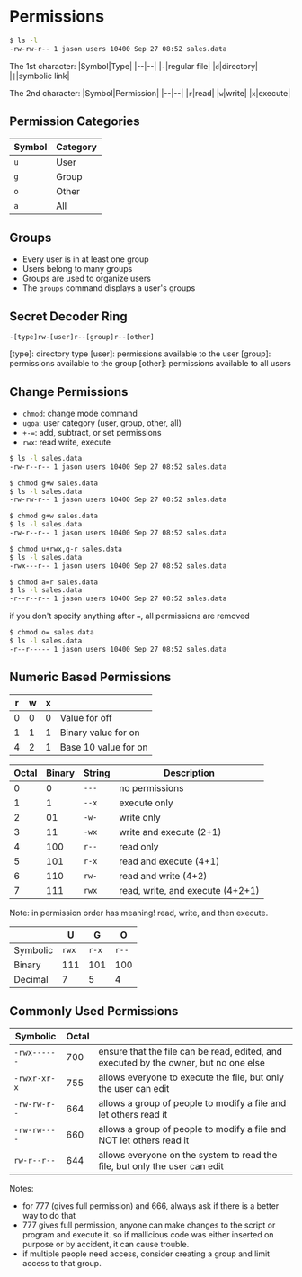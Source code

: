 
# Permissions
```bash
$ ls -l
-rw-rw-r-- 1 jason users 10400 Sep 27 08:52 sales.data
```

The 1st character:
|Symbol|Type|
|--|--|
|`-`|regular file|
|`d`|directory|
|`|`|symbolic link|

The 2nd character:
|Symbol|Permission|
|--|--|
|`r`|read|
|`w`|write|
|`x`|execute|

## Permission Categories
|Symbol|Category|
|--|--|
|`u`|User|
|`g`|Group|
|`o`|Other|
|`a`|All|

## Groups
- Every user is in at least one group
- Users belong to many groups
- Groups are used to organize users
- The `groups` command displays a user's groups

## Secret Decoder Ring
`-[type]rw-[user]r--[group]r--[other]`

[type]: directory type
[user]: permissions available to the user
[group]: permissions available to the group
[other]: permissions available to all users

## Change Permissions
- `chmod`: change mode command
- `ugoa`: user category (user, group, other, all)
- `+-=`: add, subtract, or set permissions
- `rwx`: read write, execute

```bash
$ ls -l sales.data
-rw-r--r-- 1 jason users 10400 Sep 27 08:52 sales.data
```

```bash
$ chmod g+w sales.data
$ ls -l sales.data
-rw-rw-r-- 1 jason users 10400 Sep 27 08:52 sales.data
```

```bash
$ chmod g+w sales.data
$ ls -l sales.data
-rw-r--r-- 1 jason users 10400 Sep 27 08:52 sales.data
```

```bash
$ chmod u+rwx,g-r sales.data
$ ls -l sales.data
-rwx---r-- 1 jason users 10400 Sep 27 08:52 sales.data
```

```bash
$ chmod a=r sales.data
$ ls -l sales.data
-r--r--r-- 1 jason users 10400 Sep 27 08:52 sales.data
```

if you don't specify anything after `=`, all permissions are removed

```bash
$ chmod o= sales.data
$ ls -l sales.data
-r--r----- 1 jason users 10400 Sep 27 08:52 sales.data
```

## Numeric Based Permissions
|r|w|x||
|--|--|--|--|
|0|0|0|Value for off|
|1|1|1|Binary value for on|
|4|2|1|Base 10 value for on|

|Octal|Binary|String|Description|
|--|--|--|--|
|0|0|`---`|no permissions|
|1|1|`--x`|execute only|
|2|01|`-w-`|write only|
|3|11|`-wx`|write and execute (2+1)|
|4|100|`r--`|read only|
|5|101|`r-x`|read and execute (4+1)|
|6|110|`rw-`|read and write (4+2)|
|7|111|`rwx`|read, write, and execute (4+2+1)|

Note: in permission order has meaning! read, write, and then execute.

||U|G|O|
|--|--|--|--|
|Symbolic|`rwx`|`r-x`|`r--`|
|Binary|111|101|100|
|Decimal|7|5|4|

## Commonly Used Permissions

|Symbolic|Octal||
|--|--|--|
|`-rwx------`|700|ensure that the file can be read, edited, and executed by the owner, but no one else|
|`-rwxr-xr-x`|755|allows everyone to execute the file, but only the user can edit|
|`-rw-rw-r--`|664|allows a group of people to modify a file and let others read it|
|`-rw-rw----`|660|allows a group of people to modify a file and NOT let others read it|
|`rw-r--r--`|644|allows everyone on the system to read the file, but only the user can edit|

Notes:
- for 777 (gives full permission) and 666, always ask if there is a better way to do that
- 777 gives full permission, anyone can make changes to the script or program and execute it. so if mallicious code was either inserted on purpose or by accident, it can cause trouble.
- if multiple people need access, consider creating a group and limit access to that group.
